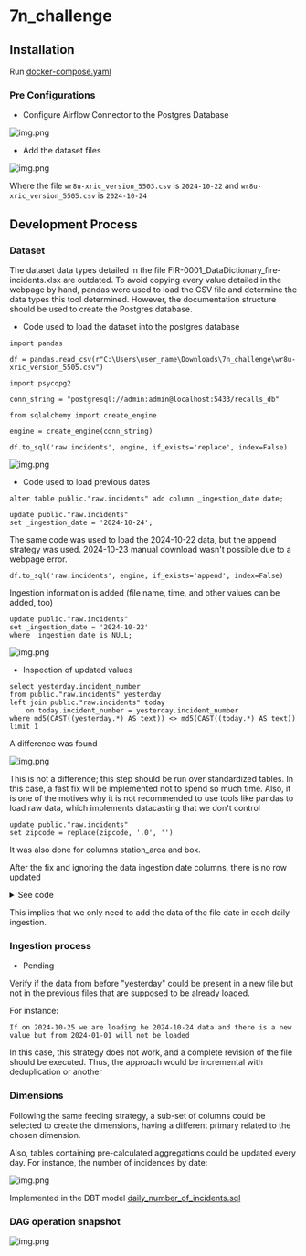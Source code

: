 # 7n_challenge

## Installation

Run [docker-compose.yaml](AirflowAndPsql%2Fdocker-compose.yaml)

### Pre Configurations 

 - Configure Airflow Connector to the Postgres Database

![img.png](AirflowAndPsql/Documentation/ReadmeImages/installationConfigureAirflowConnector.png)

 - Add the dataset files

![img.png](AirflowAndPsql/Documentation/ReadmeImages/preConfigurationAddDatasets.png)

Where the file `wr8u-xric_version_5503.csv` is `2024-10-22` and `wr8u-xric_version_5505.csv` is `2024-10-24`

## Development Process

### Dataset

The dataset data types detailed in the file FIR-0001_DataDictionary_fire-incidents.xlsx are outdated. To avoid copying every value detailed in the webpage by hand, pandas were used to load the CSV file and determine the data types this tool determined. However,  the documentation structure should be used to create the Postgres database.

 - Code used to load the dataset into the postgres database

```
import pandas

df = pandas.read_csv(r"C:\Users\user_name\Downloads\7n_challenge\wr8u-xric_version_5505.csv")

import psycopg2

conn_string = "postgresql://admin:admin@localhost:5433/recalls_db"

from sqlalchemy import create_engine

engine = create_engine(conn_string)

df.to_sql('raw.incidents', engine, if_exists='replace', index=False)
```

![img.png](AirflowAndPsql/Documentation/ReadmeImages/datasetCount.png)

 - Code used to load previous dates

```
alter table public."raw.incidents" add column _ingestion_date date;

update public."raw.incidents"
set _ingestion_date = '2024-10-24';
```

The same code was used to load the 2024-10-22 data, but the append strategy was used. 2024-10-23 manual download wasn't possible due to a webpage error.

```
df.to_sql('raw.incidents', engine, if_exists='append', index=False)
```

Ingestion information is added (file name, time, and other values can be added, too)

```
update public."raw.incidents"
set _ingestion_date = '2024-10-22'
where _ingestion_date is NULL;
```

![img.png](AirflowAndPsql/Documentation/ReadmeImages/datasetCountByDate.png)

 - Inspection of updated values

```
select yesterday.incident_number
from public."raw.incidents" yesterday
left join public."raw.incidents" today
	on today.incident_number = yesterday.incident_number
where md5(CAST((yesterday.*) AS text)) <> md5(CAST((today.*) AS text))
limit 1
```

A difference was found

![img.png](AirflowAndPsql/Documentation/ReadmeImages/datasetZipCodeIngestion.png)

This is not a difference; this step should be run over standardized tables. In this case, a fast fix will be implemented not to spend so much time.
Also, it is one of the motives why it is not recommended to use tools like pandas to load raw data, which implements datacasting that we don't control

```
update public."raw.incidents"
set zipcode = replace(zipcode, '.0', '')
```

It was also done for columns station_area and box.

After the fix and ignoring the data ingestion date columns, there is no row updated

<details>
<summary>See code</summary>

```
with yesterday as (
	select 
		"point",
		"neighborhood_district",
		"number_of_floors_with_significant_damage",
		"id",
		"zipcode",
		"data_as_of",
		"close_dttm",
		"incident_number",
		"arrival_dttm",
		"alarm_dttm",
		"incident_date",
		--"data_loaded_at",
		"exposure_number",
		"address",
		"call_number",
		"city",
		"battalion",
		"station_area",
		"box",
		"suppression_units",
		"suppression_personnel",
		"ems_units",
		"ems_personnel",
		"other_units",
		"other_personnel",
		"first_unit_on_scene",
		"estimated_property_loss",
		"estimated_contents_loss",
		"fire_fatalities",
		"fire_injuries",
		"civilian_fatalities",
		"civilian_injuries",
		"number_of_alarms",
		"primary_situation",
		"mutual_aid",
		"action_taken_primary",
		"action_taken_secondary",
		"action_taken_other",
		"detector_alerted_occupants",
		"property_use",
		"area_of_fire_origin",
		"ignition_cause",
		"ignition_factor_primary",
		"ignition_factor_secondary",
		"heat_source",
		"item_first_ignited",
		"human_factors_associated_with_ignition",
		"structure_type",
		"structure_status",
		"floor_of_fire_origin",
		"fire_spread",
		"no_flame_spread",
		"number_of_floors_with_minimum_damage",
		"number_of_floors_with_heavy_damage",
		"number_of_floors_with_extreme_damage",
		"detectors_present",
		"detector_type",
		"detector_operation",
		"detector_effectiveness",
		"detector_failure_reason",
		"automatic_extinguishing_system_present",
		"automatic_extinguishing_sytem_type",
		"automatic_extinguishing_sytem_perfomance",
		"automatic_extinguishing_sytem_failure_reason",
		"number_of_sprinkler_heads_operating",
		"supervisor_district"--,
		--"_ingestion_date"
	from public."raw.incidents"
	where _ingestion_date = '2024-10-22'
)
, today as (
	select 
		"point",
		"neighborhood_district",
		"number_of_floors_with_significant_damage",
		"id",
		"zipcode",
		"data_as_of",
		"close_dttm",
		"incident_number",
		"arrival_dttm",
		"alarm_dttm",
		"incident_date",
		--"data_loaded_at",
		"exposure_number",
		"address",
		"call_number",
		"city",
		"battalion",
		"station_area",
		"box",
		"suppression_units",
		"suppression_personnel",
		"ems_units",
		"ems_personnel",
		"other_units",
		"other_personnel",
		"first_unit_on_scene",
		"estimated_property_loss",
		"estimated_contents_loss",
		"fire_fatalities",
		"fire_injuries",
		"civilian_fatalities",
		"civilian_injuries",
		"number_of_alarms",
		"primary_situation",
		"mutual_aid",
		"action_taken_primary",
		"action_taken_secondary",
		"action_taken_other",
		"detector_alerted_occupants",
		"property_use",
		"area_of_fire_origin",
		"ignition_cause",
		"ignition_factor_primary",
		"ignition_factor_secondary",
		"heat_source",
		"item_first_ignited",
		"human_factors_associated_with_ignition",
		"structure_type",
		"structure_status",
		"floor_of_fire_origin",
		"fire_spread",
		"no_flame_spread",
		"number_of_floors_with_minimum_damage",
		"number_of_floors_with_heavy_damage",
		"number_of_floors_with_extreme_damage",
		"detectors_present",
		"detector_type",
		"detector_operation",
		"detector_effectiveness",
		"detector_failure_reason",
		"automatic_extinguishing_system_present",
		"automatic_extinguishing_sytem_type",
		"automatic_extinguishing_sytem_perfomance",
		"automatic_extinguishing_sytem_failure_reason",
		"number_of_sprinkler_heads_operating",
		"supervisor_district"--,
		--"_ingestion_date"
	from public."raw.incidents"
	where _ingestion_date = '2024-10-24'
)
select yesterday.incident_number
from yesterday
left join today
	on today.incident_number = yesterday.incident_number
where md5(CAST((yesterday.*) AS text)) <> md5(CAST((today.*) AS text))
limit 1
```
</details>

This implies that we only need to add the data of the file date in each daily ingestion.

### Ingestion process

 - Pending

Verify if the data from before "yesterday" could be present in a new file but not in the previous files that are supposed to be already loaded.

For instance:
    
    If on 2024-10-25 we are loading he 2024-10-24 data and there is a new value but from 2024-01-01 will not be loaded

In this case, this strategy does not work, and a complete revision of the file should be executed. Thus, the approach would be incremental with deduplication or another

### Dimensions

Following the same feeding strategy, a sub-set of columns could be selected  to create the dimensions, having a different primary related to the chosen dimension.

Also, tables containing pre-calculated aggregations could be updated every day. For instance, the number of incidences by date:

![img.png](AirflowAndPsql/Documentation/ReadmeImages/datasetDailyIncidentsAgg.png)

Implemented in the DBT model [daily_number_of_incidents.sql](AirflowAndPsql%2Fdags%2Fdag_ingest_fire_incidents%2Fdbt%2Fmodels%2Fdaily_number_of_incidents.sql)

### DAG operation snapshot

![img.png](AirflowAndPsql/Documentation/ReadmeImages/workingDAGExecution.png)

